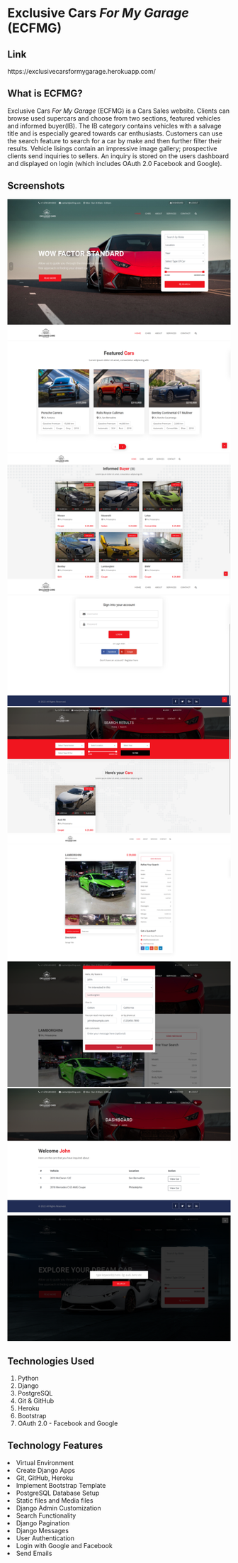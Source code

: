 <h1> Exclusive Cars <em>For My Garage</em> (ECFMG)</h1>

<h2> Link </h2>
https://exclusivecarsformygarage.herokuapp.com/

<h2> What is ECFMG? </h2>
Exclusive Cars <em>For My Garage </em>(ECFMG) is a Cars Sales website. Clients can browse used supercars and choose from two sections, featured vehicles and informed buyer(IB). The IB category contains vehicles with a salvage title and is especially geared towards car enthusiasts. Customers can use the search feature to search for a car by make and then further filter their results. Vehicle lisings contain an impressive image gallery; prospective clients send inquiries to sellers. An inquiry is stored on the users dashboard and displayed on login (which includes OAuth 2.0 Facebook and Google).

<h2> Screenshots </h2>
<img src="./ecfmg/static/img/screenshots/screenshot1.png" />
<img src="./ecfmg/static/img/screenshots/screenshot2.png" />
<img src="./ecfmg/static/img/screenshots/screenshot3.png" />
<img src="./ecfmg/static/img/screenshots/screenshot4.png" />
<img src="./ecfmg/static/img/screenshots/screenshot5.png" />
<img src="./ecfmg/static/img/screenshots/screenshot6.png" />
<img src="./ecfmg/static/img/screenshots/screenshot7.png" />
<img src="./ecfmg/static/img/screenshots/screenshot8.png" />
<img src="./ecfmg/static/img/screenshots/screenshot9.png" />

<h2> Technologies Used </h2>
<ol>
<li>Python</li>
<li>Django</li>
<li>PostgreSQL</li>
<li>Git & GitHub</li>
<li>Heroku</li>
<li>Bootstrap</li>
<li>OAuth 2.0 - Facebook and Google</li>
</ol>

<h2> Technology Features</h2>
<li>Virtual Environment</li>
<li>Create Django Apps</li>
<li>Git, GitHub, Heroku</li>
<li>Implement Bootstrap Template</li>
<li>PostgreSQL Database Setup</li>
<li>Static files and Media files</li>
<li>Django Admin Customization</li>
<li>Search Functionality</li>
<li>Django Pagination</li>
<li>Django Messages</li>
<li>User Authentication</li>
<li>Login with Google and Facebook</li>
<li>Send Emails</li>
